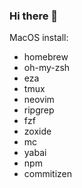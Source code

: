 ### Hi there 👋

MacOS install:
- homebrew
- oh-my-zsh
- eza
- tmux
- neovim
- ripgrep
- fzf
- zoxide
- mc
- yabai
- npm
- commitizen

<!--
**franzli72/franzli72** is a ✨ _special_ ✨ repository because its `README.md` (this file) appears on your GitHub profile.

Here are some ideas to get you started:

- 🔭 I’m currently working on ...
- 🌱 I’m currently learning ...
- 👯 I’m looking to collaborate on ...
- 🤔 I’m looking for help with ...
- 💬 Ask me about ...
- 📫 How to reach me: ...
- 😄 Pronouns: ...
- ⚡ Fun fact: ...
-->
